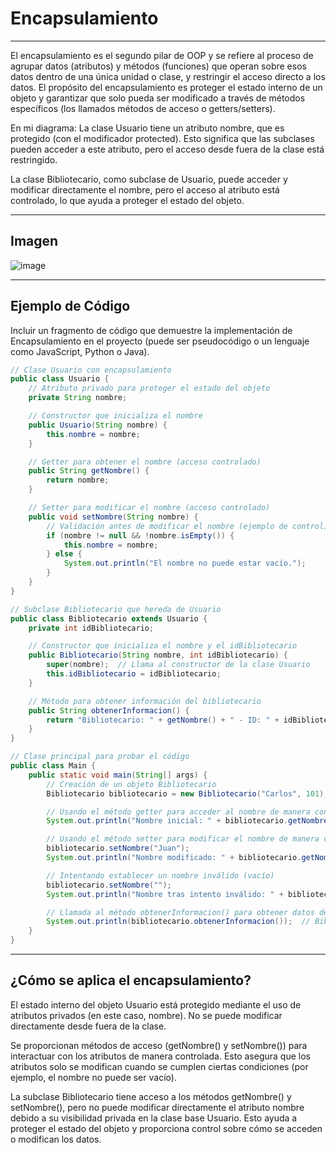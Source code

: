 # Encapsulamiento   
____________________________________________________________________________________________

El encapsulamiento es el segundo pilar de OOP y se refiere al proceso de agrupar datos (atributos) y métodos (funciones) que operan sobre esos datos dentro de una única unidad o clase, y restringir el acceso directo a los datos. El propósito del encapsulamiento es proteger el estado interno de un objeto y garantizar que solo pueda ser modificado a través de métodos específicos (los llamados métodos de acceso o getters/setters).

En mi diagrama:
La clase Usuario tiene un atributo nombre, que es protegido (con el modificador protected). Esto significa que las subclases pueden acceder a este atributo, pero el acceso desde fuera de la clase está restringido.

La clase Bibliotecario, como subclase de Usuario, puede acceder y modificar directamente el nombre, pero el acceso al atributo está controlado, lo que ayuda a proteger el estado del objeto.

____________________________________________________________________________________________
## Imagen
![image](https://github.com/user-attachments/assets/f7e219ec-4009-4f94-a6f6-6c292dc83147)

____________________________________________________________________________________________
## Ejemplo de Código 
Incluir un fragmento de código que demuestre la implementación de Encapsulamiento en el proyecto (puede ser pseudocódigo o un lenguaje como JavaScript, Python o Java).
```java
// Clase Usuario con encapsulamiento
public class Usuario {
    // Atributo privado para proteger el estado del objeto
    private String nombre;

    // Constructor que inicializa el nombre
    public Usuario(String nombre) {
        this.nombre = nombre;
    }

    // Getter para obtener el nombre (acceso controlado)
    public String getNombre() {
        return nombre;
    }

    // Setter para modificar el nombre (acceso controlado)
    public void setNombre(String nombre) {
        // Validación antes de modificar el nombre (ejemplo de control)
        if (nombre != null && !nombre.isEmpty()) {
            this.nombre = nombre;
        } else {
            System.out.println("El nombre no puede estar vacío.");
        }
    }
}

// Subclase Bibliotecario que hereda de Usuario
public class Bibliotecario extends Usuario {
    private int idBibliotecario;

    // Constructor que inicializa el nombre y el idBibliotecario
    public Bibliotecario(String nombre, int idBibliotecario) {
        super(nombre);  // Llama al constructor de la clase Usuario
        this.idBibliotecario = idBibliotecario;
    }

    // Método para obtener información del bibliotecario
    public String obtenerInformacion() {
        return "Bibliotecario: " + getNombre() + " - ID: " + idBibliotecario;
    }
}

// Clase principal para probar el código
public class Main {
    public static void main(String[] args) {
        // Creación de un objeto Bibliotecario
        Bibliotecario bibliotecario = new Bibliotecario("Carlos", 101);

        // Usando el método getter para acceder al nombre de manera controlada
        System.out.println("Nombre inicial: " + bibliotecario.getNombre());  // Carlos

        // Usando el método setter para modificar el nombre de manera controlada
        bibliotecario.setNombre("Juan");
        System.out.println("Nombre modificado: " + bibliotecario.getNombre());  // Juan

        // Intentando establecer un nombre inválido (vacío)
        bibliotecario.setNombre("");
        System.out.println("Nombre tras intento inválido: " + bibliotecario.getNombre());  // Juan

        // Llamada al método obtenerInformacion() para obtener datos del bibliotecario
        System.out.println(bibliotecario.obtenerInformacion());  // Bibliotecario: Juan - ID: 101
    }
}
```
____________________________________________________________________________________________

## ¿Cómo se aplica el encapsulamiento?
El estado interno del objeto Usuario está protegido mediante el uso de atributos privados (en este caso, nombre). No se puede modificar directamente desde fuera de la clase.

Se proporcionan métodos de acceso (getNombre() y setNombre()) para interactuar con los atributos de manera controlada. Esto asegura que los atributos solo se modifican cuando se cumplen ciertas condiciones (por ejemplo, el nombre no puede ser vacío).

La subclase Bibliotecario tiene acceso a los métodos getNombre() y setNombre(), pero no puede modificar directamente el atributo nombre debido a su visibilidad privada en la clase base Usuario. Esto ayuda a proteger el estado del objeto y proporciona control sobre cómo se acceden o modifican los datos.


